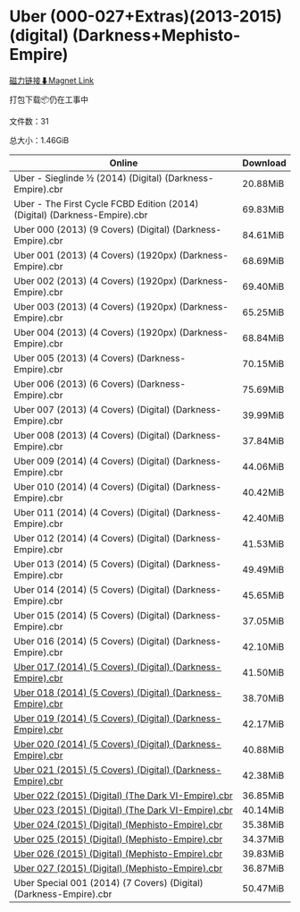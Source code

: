 # Uber (000-027+Extras)(2013-2015) (digital) (Darkness+Mephisto-Empire)

[磁力链接⬇Magnet Link](magnet:?xt=urn:btih:3d999bbfbabbffb6d4f8c020a5ed72ab5e16f12a&dn=Uber%20%28000-027%2BExtras%29%282013-2015%29%20%28digital%29%20%28Darkness%2BMephisto-Empire%29)

打包下载📦仍在工事中

文件数：31

总大小：1.46GiB

Online | Download
--- | ---
Uber - Sieglinde ½ (2014) (Digital) (Darkness-Empire).cbr | 20.88MiB
Uber - The First Cycle FCBD Edition (2014) (Digital) (Darkness-Empire).cbr | 69.83MiB
Uber 000 (2013) (9 Covers) (Digital) (Darkness-Empire).cbr | 84.61MiB
Uber 001 (2013) (4 Covers) (1920px) (Darkness-Empire).cbr | 68.69MiB
Uber 002 (2013) (4 Covers) (1920px) (Darkness-Empire).cbr | 69.40MiB
Uber 003 (2013) (4 Covers) (1920px) (Darkness-Empire).cbr | 65.25MiB
Uber 004 (2013) (4 Covers) (1920px) (Darkness-Empire).cbr | 68.84MiB
Uber 005 (2013) (4 Covers) (Darkness-Empire).cbr | 70.15MiB
Uber 006 (2013) (6 Covers) (Darkness-Empire).cbr | 75.69MiB
Uber 007 (2013) (4 Covers) (Digital) (Darkness-Empire).cbr | 39.99MiB
Uber 008 (2013) (4 Covers) (Digital) (Darkness-Empire).cbr | 37.84MiB
Uber 009 (2014) (4 Covers) (Digital) (Darkness-Empire).cbr | 44.06MiB
Uber 010 (2014) (4 Covers) (Digital) (Darkness-Empire).cbr | 40.42MiB
Uber 011 (2014) (4 Covers) (Digital) (Darkness-Empire).cbr | 42.40MiB
Uber 012 (2014) (4 Covers) (Digital) (Darkness-Empire).cbr | 41.53MiB
Uber 013 (2014) (5 Covers) (Digital) (Darkness-Empire).cbr | 49.49MiB
Uber 014 (2014) (5 Covers) (Digital) (Darkness-Empire).cbr | 45.65MiB
Uber 015 (2014) (5 Covers) (Digital) (Darkness-Empire).cbr | 37.05MiB
Uber 016 (2014) (5 Covers) (Digital) (Darkness-Empire).cbr | 42.10MiB
[Uber 017 (2014) (5 Covers) (Digital) (Darkness-Empire).cbr](https://github.com/alicewish/markdown/blob/master/comic/Uber-017-2014-5-Covers-Digital-Darkness-Empire-cbr.md) | 41.50MiB
[Uber 018 (2014) (5 Covers) (Digital) (Darkness-Empire).cbr](https://github.com/alicewish/markdown/blob/master/comic/Uber-018-2014-5-Covers-Digital-Darkness-Empire-cbr.md) | 38.70MiB
[Uber 019 (2014) (5 Covers) (Digital) (Darkness-Empire).cbr](https://github.com/alicewish/markdown/blob/master/comic/Uber-019-2014-5-Covers-Digital-Darkness-Empire-cbr.md) | 42.17MiB
[Uber 020 (2014) (5 Covers) (Digital) (Darkness-Empire).cbr](https://github.com/alicewish/markdown/blob/master/comic/Uber-020-2014-5-Covers-Digital-Darkness-Empire-cbr.md) | 40.88MiB
[Uber 021 (2015) (5 Covers) (Digital) (Darkness-Empire).cbr](https://github.com/alicewish/markdown/blob/master/comic/Uber-021-2015-5-Covers-Digital-Darkness-Empire-cbr.md) | 42.38MiB
[Uber 022 (2015) (Digital) (The Dark VI-Empire).cbr](https://github.com/alicewish/markdown/blob/master/comic/Uber-022-2015-Digital-Dark-VI-Empire-cbr.md) | 36.85MiB
[Uber 023 (2015) (Digital) (The Dark VI-Empire).cbr](https://github.com/alicewish/markdown/blob/master/comic/Uber-023-2015-Digital-Dark-VI-Empire-cbr.md) | 40.14MiB
[Uber 024 (2015) (Digital) (Mephisto-Empire).cbr](https://github.com/alicewish/markdown/blob/master/comic/Uber-024-2015-Digital-Mephisto-Empire-cbr.md) | 35.38MiB
[Uber 025 (2015) (Digital) (Mephisto-Empire).cbr](https://github.com/alicewish/markdown/blob/master/comic/Uber-025-2015-Digital-Mephisto-Empire-cbr.md) | 34.37MiB
[Uber 026 (2015) (Digital) (Mephisto-Empire).cbr](https://github.com/alicewish/markdown/blob/master/comic/Uber-026-2015-Digital-Mephisto-Empire-cbr.md) | 39.83MiB
[Uber 027 (2015) (Digital) (Mephisto-Empire).cbr](https://github.com/alicewish/markdown/blob/master/comic/Uber-027-2015-Digital-Mephisto-Empire-cbr.md) | 36.87MiB
Uber Special 001 (2014) (7 Covers) (Digital) (Darkness-Empire).cbr | 50.47MiB